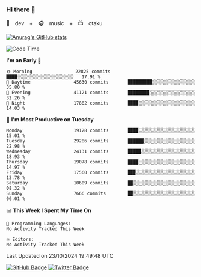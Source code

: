 ### Hi there 👋

🚀　dev　+　🎧　music　+　📺　otaku


[![Anurag's GitHub stats](https://github-readme-stats.vercel.app/api?username=koheitasaka&count_private=true&show_icons=true&theme=monokai)](https://github.com/koheitasaka/github-readme-stats)

<!--START_SECTION:waka-->
![Code Time](http://img.shields.io/badge/Code%20Time-1%2C161%20hrs%2023%20mins-blue)

**I'm an Early 🐤** 

```text
🌞 Morning                22825 commits       ████░░░░░░░░░░░░░░░░░░░░░   17.91 % 
🌆 Daytime                45630 commits       █████████░░░░░░░░░░░░░░░░   35.80 % 
🌃 Evening                41121 commits       ████████░░░░░░░░░░░░░░░░░   32.26 % 
🌙 Night                  17882 commits       ████░░░░░░░░░░░░░░░░░░░░░   14.03 % 
```
📅 **I'm Most Productive on Tuesday** 

```text
Monday                   19128 commits       ████░░░░░░░░░░░░░░░░░░░░░   15.01 % 
Tuesday                  29286 commits       ██████░░░░░░░░░░░░░░░░░░░   22.98 % 
Wednesday                24131 commits       █████░░░░░░░░░░░░░░░░░░░░   18.93 % 
Thursday                 19078 commits       ████░░░░░░░░░░░░░░░░░░░░░   14.97 % 
Friday                   17560 commits       ███░░░░░░░░░░░░░░░░░░░░░░   13.78 % 
Saturday                 10609 commits       ██░░░░░░░░░░░░░░░░░░░░░░░   08.32 % 
Sunday                   7666 commits        ██░░░░░░░░░░░░░░░░░░░░░░░   06.01 % 
```


📊 **This Week I Spent My Time On** 

```text
💬 Programming Languages: 
No Activity Tracked This Week

🔥 Editors: 
No Activity Tracked This Week
```


 Last Updated on 23/10/2024 19:49:48 UTC
<!--END_SECTION:waka-->

[![GitHub Badge](https://img.shields.io/badge/GitHub-100000?style=for-the-badge&logo=github&logoColor=white)](https://github.com/koheitasaka)
[![Twitter Badge](https://img.shields.io/badge/Twitter-1DA1F2?style=for-the-badge&logo=twitter&logoColor=white)](https://twitter.com/sleep_asleep_)
